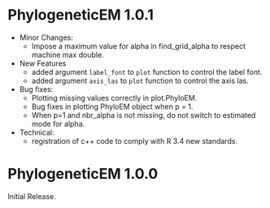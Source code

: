 # PhylogeneticEM 1.0.1
* Minor Changes:
  * Impose a maximum value for alpha in find_grid_alpha to respect machine max double.
* New Features
  * added argument `label_font` to `plot` function to control the label font.
  * added argument `axis_las` to `plot` function to control the axis las.
* Bug fixes:
  * Plotting missing values correctly in plot.PhyloEM.
  * Bug fixes in plotting PhyloEM object when p = 1.
  * When p=1 and nbr_alpha is not missing, do not switch to estimated mode for alpha.
* Technical:
  * registration of c++ code to comply with R 3.4 new standards.

# PhylogeneticEM 1.0.0
Initial Release.
